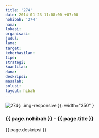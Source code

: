 ```yaml
---
title: '274'
date: 2014-01-23 11:08:00 +07:00
nohibah: '274'
nama: 
lokasi: 
organisasi: 
judul: 
lama: 
target: 
keberhasilan: 
tipe: 
strategi: 
kuantitas: 
dana: 
deskripsi: 
masalah: 
solusi: 
layout: hibah
---
```


![274](/static/img/hibahcms/274.png){: .img-responsive }{: width="350" }

### {{ page.nohibah }} - {{ page.title }}

{{ page.deskripsi }}
